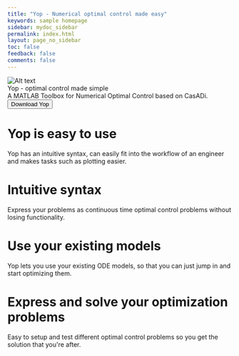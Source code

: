 ```yaml
---
title: "Yop - Numerical optimal control made easy"
keywords: sample homepage
sidebar: mydoc_sidebar
permalink: index.html
layout: page_no_sidebar
toc: false
feedback: false
comments: false
---
```

<!-- {% include image.html file="yop_home_page.png" alt="homepage" caption="" %} -->
<html>
<div class="overlay-image">
 <img class="image" src="images/yop_home_page3.png" alt="Alt text" />
 <div class="text">Yop - optimal control made simple</div>
 <div class="subtext">A MATLAB Toolbox for Numerical Optimal Control based on CasADi.</div>
 <a class="imgbutton" href="install"><button type="button" class="btn btn-default" aria-label="Left Align"><span class="glyphicon glyphicon-download-alt" aria-hidden="true"></span> Download Yop </button></a>
</div>
</html>

<!-- <a target="_blank" class="noCrossRef" href="{{ "https://github.com/yoptimization/yop/releases"}}"><button type="button" class="btn btn-default" aria-label="Left Align"><span class="glyphicon glyphicon-download-alt" aria-hidden="true"></span> Download Yop </button></a> -->



<!-- Yop is a MATLAB Toolbox for Numerical Optimal Control based on CasADi. -->

<!-- Buzzwords:
easy to use, flexible, friendly abstracted user interface, intuitive,  -->

<!-- <html>
<div class="row">
        <div class="col-lg-12">
            <h2 class="page-header">Use Cases</h2>
        </div>
        <div class="col-md-3 col-sm-6">
            <div class="panel panel-default text-center">
                <div class="panel-heading">
                    <span class="fa-stack fa-5x">
                          <i class="fa fa-circle fa-stack-2x text-primary"></i>
                          <i class="fa fa-tree fa-stack-1x fa-inverse"></i>
                    </span>
                </div>
                <div class="panel-body">
                    <h4>Easy to use</h4>
                    <p>Yop has an intuitive syntax, can easily fit into the workflow of an engineer and makes tasks such as plotting easier.</p>
                    <a href="#" class="btn btn-primary">Learn More</a>
                </div>
            </div>
        </div>
        <div class="col-md-3 col-sm-6">
            <div class="panel panel-default text-center">
                <div class="panel-heading">
                    <span class="fa-stack fa-5x">
                          <i class="fa fa-circle fa-stack-2x text-primary"></i>
                          <i class="fa fa-car fa-stack-1x fa-inverse"></i>
                    </span>
                </div>
                <div class="panel-body">
                    <h4>Flexible</h4>
                    <p>Express your problems as continuous time optimal control problems without losing functionality.</p>
                    <a href="#" class="btn btn-primary">Learn More</a>
                </div>
            </div>
        </div>
        <div class="col-md-3 col-sm-6">
            <div class="panel panel-default text-center">
                <div class="panel-heading">
                    <span class="fa-stack fa-5x">
                          <i class="fa fa-circle fa-stack-2x text-primary"></i>
                          <i class="fa fa-support fa-stack-1x fa-inverse"></i>
                    </span>
                </div>
                <div class="panel-body">
                    <h4>Modelling</h4>
                    <p>Yop lets you use your existing ODE models, so that you can just jump in and start optimizing them.</p>
                    <a href="#" class="btn btn-primary">Learn More</a>
                </div>
            </div>
        </div>
        <div class="col-md-3 col-sm-6">
            <div class="panel panel-default text-center">
                <div class="panel-heading">
                    <span class="fa-stack fa-5x">
                          <i class="fa fa-circle fa-stack-2x text-primary"></i>
                          <i class="fa fa-database fa-stack-1x fa-inverse"></i>
                    </span>
                </div>
                <div class="panel-body">
                    <h4>Optimizing</h4>
                    <p>Easy to setup and test different optimal control problems so you get the solution you are after. </p>
                    <a href="#" class="btn btn-primary">Learn More</a>
                </div>
            </div>
        </div>
    </div>
    </html> -->



# Yop is easy to use
Yop has an intuitive syntax, can easily fit into the workflow of an engineer and makes tasks such as plotting easier.

# Intuitive syntax
Express your problems as continuous time optimal control problems without losing functionality.

# Use your existing models
Yop lets you use your existing ODE models, so that you can just jump in and start optimizing them.

# Express and solve your optimization problems
Easy to setup and test different optimal control problems so you get the solution that you're after. 









<!-- ## Optimization as the reason for improvement.
If you have a system that works it can be hard to motivate an improvement. You have to weight the potential gain versus the cost of implementation, this can be very hard since the magnitude of the potential gain can be unknown. If you then optimize the system you can get a benchmark on the potential gain and with that motive the change. TODO: fix sentences!

When creating a system or updating an old one you have to motivate why your solution i 


When updating an old system you have to weight the potential gain of the update against the cost of implementing it. It can be hard to know what th potential gain could be without getting the time to work on a solution. 

potential gain versus cost of implementation 

Optimal control does not have to be the solution but it can be the benchmark for your solution. Weighting the costs is not only for optimal control but one must do it when deciding on the 


The benchmark can be used to show how close your solution is to the optimal one. Or it can be used to motivate an improvement of a system.
If you have a system and a regulator it is hard to know how good the system is. With the help of  -->